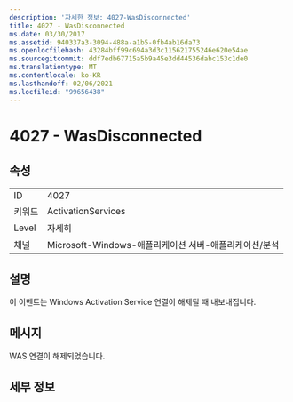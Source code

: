 ```yaml
---
description: '자세한 정보: 4027-WasDisconnected'
title: 4027 - WasDisconnected
ms.date: 03/30/2017
ms.assetid: 940337a3-3094-488a-a1b5-0fb4ab16da73
ms.openlocfilehash: 43284bff99c694a3d3c115621755246e620e54ae
ms.sourcegitcommit: ddf7edb67715a5b9a45e3dd44536dabc153c1de0
ms.translationtype: MT
ms.contentlocale: ko-KR
ms.lasthandoff: 02/06/2021
ms.locfileid: "99656438"
---
```

# <a name="4027---wasdisconnected"></a>4027 - WasDisconnected

## <a name="properties"></a>속성  
  
|||  
|-|-|  
|ID|4027|  
|키워드|ActivationServices|  
|Level|자세히|  
|채널|Microsoft-Windows-애플리케이션 서버-애플리케이션/분석|  
  
## <a name="description"></a>설명  

 이 이벤트는 Windows Activation Service 연결이 해제될 때 내보내집니다.  
  
## <a name="message"></a>메시지  

 WAS 연결이 해제되었습니다.  
  
## <a name="details"></a>세부 정보
